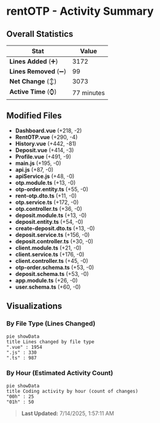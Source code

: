 # rentOTP - Activity Summary 

## Overall Statistics

| Stat                   | Value                                                             |
| ---------------------- | ----------------------------------------------------------------- |
| **Lines Added** (➕)   | 3172                                          |
| **Lines Removed** (➖) | 99                                        |
| **Net Change** (↕)    | 3073                |
| **Active Time** (⌚)   | 77 minutes |


## Modified Files
- **Dashboard.vue** (+218, -2)
- **RentOTP.vue** (+290, -4)
- **History.vue** (+442, -81)
- **Deposit.vue** (+414, -3)
- **Profile.vue** (+491, -9)
- **main.js** (+195, -0)
- **api.js** (+87, -0)
- **apiService.js** (+48, -0)
- **otp.module.ts** (+13, -0)
- **otp-order.entity.ts** (+55, -0)
- **rent-otp.dto.ts** (+11, -0)
- **otp.service.ts** (+172, -0)
- **otp.controller.ts** (+36, -0)
- **deposit.module.ts** (+13, -0)
- **deposit.entity.ts** (+54, -0)
- **create-deposit.dto.ts** (+13, -0)
- **deposit.service.ts** (+156, -0)
- **deposit.controller.ts** (+30, -0)
- **client.module.ts** (+21, -0)
- **client.service.ts** (+176, -0)
- **client.controller.ts** (+45, -0)
- **otp-order.schema.ts** (+53, -0)
- **deposit.schema.ts** (+53, -0)
- **app.module.ts** (+26, -0)
- **user.schema.ts** (+60, -0)

## Visualizations

### By File Type (Lines Changed)

```mermaid
pie showData
title Lines changed by file type
".vue" : 1954
".js" : 330
".ts" : 987
```

### By Hour (Estimated Activity Count)

```mermaid
pie showData
title Coding activity by hour (count of changes)
"00h" : 25
"01h" : 50
```


> **Last Updated:** 7/14/2025, 1:57:11 AM